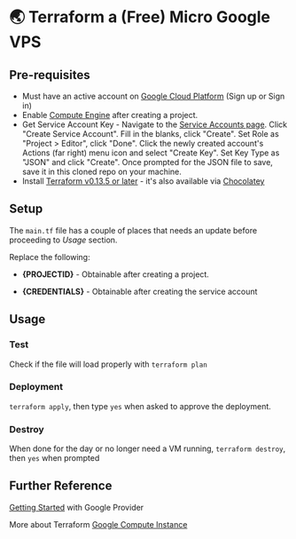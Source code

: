 # :earth_asia: Terraform a (Free) Micro Google VPS

## Pre-requisites

* Must have an active account on [Google Cloud Platform](https://console.cloud.google.com/) (Sign up or Sign in)
* Enable [Compute Engine](https://console.cloud.google.com/compute) after creating a project.
* Get Service Account Key - Navigate to the [Service Accounts page](https://console.cloud.google.com/iam-admin/serviceaccounts). Click "Create Service Account". Fill in the blanks, click "Create". Set Role as "Project > Editor", click "Done". Click the newly created account's Actions (far right) menu icon and select "Create Key". Set Key Type as "JSON" and click "Create". Once prompted for the JSON file to save, save it in this cloned repo on your machine.
* Install [Terraform v0.13.5 or later](https://www.terraform.io/downloads.html) - it's also available via [Chocolatey](https://chocolatey.org/packages/terraform)

## Setup

The `main.tf` file has a couple of places that needs an update before proceeding to *Usage* section.

Replace the following:

* **{PROJECTID}** - Obtainable after creating a project.

* **{CREDENTIALS}** - Obtainable after creating the service account

## Usage

### Test

Check if the file will load properly with `terraform plan`

### Deployment

`terraform apply`, then type `yes` when asked to approve the deployment.

### Destroy

When done for the day or no longer need a VM running, `terraform destroy`, then `yes` when prompted

## Further Reference

[Getting Started](https://registry.terraform.io/providers/hashicorp/google/latest/docs/guides/getting_started) with Google Provider

More about Terraform [Google Compute Instance](https://registry.terraform.io/providers/hashicorp/google/latest/docs/resources/compute_instance)